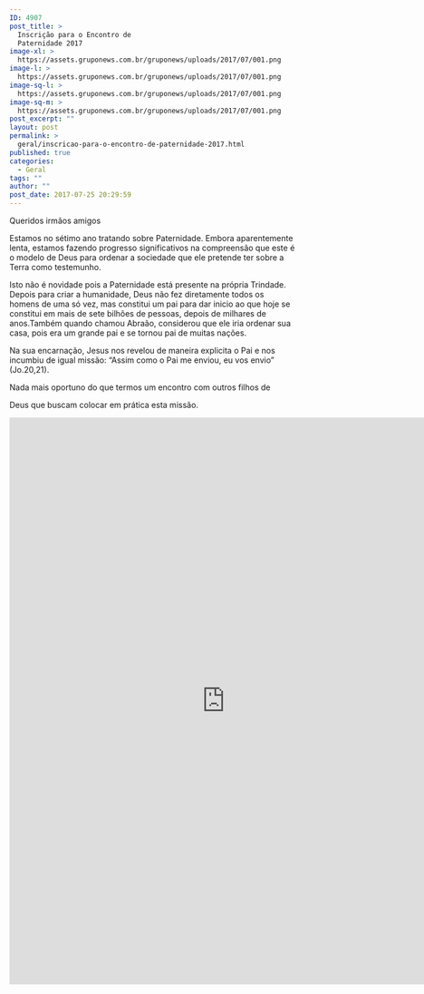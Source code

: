 ```yaml
---
ID: 4907
post_title: >
  Inscrição para o Encontro de
  Paternidade 2017
image-xl: >
  https://assets.gruponews.com.br/gruponews/uploads/2017/07/001.png
image-l: >
  https://assets.gruponews.com.br/gruponews/uploads/2017/07/001.png
image-sq-l: >
  https://assets.gruponews.com.br/gruponews/uploads/2017/07/001.png
image-sq-m: >
  https://assets.gruponews.com.br/gruponews/uploads/2017/07/001.png
post_excerpt: ""
layout: post
permalink: >
  geral/inscricao-para-o-encontro-de-paternidade-2017.html
published: true
categories:
  - Geral
tags: ""
author: ""
post_date: 2017-07-25 20:29:59
---
```

Queridos irmãos amigos

Estamos no sétimo ano tratando sobre Paternidade. Embora aparentemente lenta, estamos fazendo progresso significativos na compreensão que este é o modelo de Deus para ordenar a sociedade que ele pretende ter sobre a Terra como testemunho.

Isto não é novidade pois a Paternidade está presente na própria Trindade. Depois para criar a humanidade, Deus não fez diretamente todos os homens de uma só vez, mas constitui um pai para dar inicio ao que hoje se constitui em mais de sete bilhões de pessoas, depois de milhares de anos.Também quando chamou Abraão, considerou que ele iria ordenar sua casa, pois era um grande pai e se tornou pai de muitas nações.

Na sua encarnação, Jesus nos revelou de maneira explicita o Pai e nos incumbiu de igual missão: “Assim como o Pai me enviou, eu vos envio” (Jo.20,21).

Nada mais oportuno do que termos um encontro com outros filhos de

Deus que buscam colocar em prática esta missão.

<iframe src="https://docs.google.com/forms/d/e/1FAIpQLScxqZaP20g_9lr14GnEvZAsGUZvyt5l3XMouRvADmFIg6u88Q/viewform?embedded=true" width="760" height="1000" frameborder="0" marginwidth="0" marginheight="0">Carregando…</iframe>
